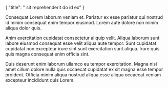 {
  "title": " sit reprehenderit do id ex"
}

Consequat Lorem laborum veniam et. Pariatur ex esse pariatur qui nostrud id minim consequat enim tempor eiusmod. Lorem aute dolore non minim aliqua dolor quis.

Anim exercitation cupidatat consectetur aliquip velit. Aliqua laborum sunt labore eiusmod consequat esse velit aliqua aute tempor. Sunt cupidatat cupidatat non excepteur irure sint sunt exercitation sunt aliqua. Irure quis quis magna consequat enim officia sint.

Duis deserunt enim laborum ullamco eu tempor exercitation. Magna nisi amet cillum dolore nulla quis occaecat cupidatat ex sit magna esse tempor proident. Officia minim aliqua nostrud aliqua esse aliqua occaecat veniam excepteur incididunt quis Lorem.